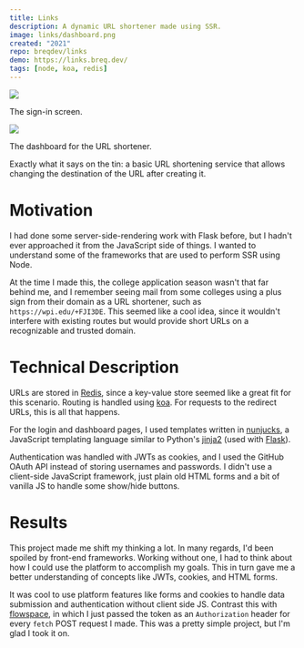 ```yaml
---
title: Links
description: A dynamic URL shortener made using SSR.
image: links/dashboard.png
created: "2021"
repo: breqdev/links
demo: https://links.breq.dev/
tags: [node, koa, redis]
---
```


![](links/signin.png)

<Caption>The sign-in screen.</Caption>

![](links/dashboard.png)

<Caption>The dashboard for the URL shortener.</Caption>

Exactly what it says on the tin: a basic URL shortening service that allows changing the destination of the URL after creating it.

# Motivation

I had done some server-side-rendering work with Flask before, but I hadn't ever approached it from the JavaScript side of things. I wanted to understand some of the frameworks that are used to perform SSR using Node.

At the time I made this, the college application season wasn't that far behind me, and I remember seeing mail from some colleges using a plus sign from their domain as a URL shortener, such as `https://wpi.edu/+FJI3DE`. This seemed like a cool idea, since it wouldn't interfere with existing routes but would provide short URLs on a recognizable and trusted domain.

# Technical Description

URLs are stored in [Redis](https://redis.io/), since a key-value store seemed like a great fit for this scenario. Routing is handled using [koa](https://koajs.com/). For requests to the redirect URLs, this is all that happens.

For the login and dashboard pages, I used templates written in [nunjucks](https://mozilla.github.io/nunjucks/), a JavaScript templating language similar to Python's [jinja2](https://www.palletsprojects.com/p/jinja/) (used with [Flask](https://flask.palletsprojects.com/en/2.0.x/)).

Authentication was handled with JWTs as cookies, and I used the GitHub OAuth API instead of storing usernames and passwords. I didn't use a client-side JavaScript framework, just plain old HTML forms and a bit of vanilla JS to handle some show/hide buttons.

# Results

This project made me shift my thinking a lot. In many regards, I'd been spoiled by front-end frameworks. Working without one, I had to think about how I could use the platform to accomplish my goals. This in turn gave me a better understanding of concepts like JWTs, cookies, and HTML forms.

It was cool to use platform features like forms and cookies to handle data submission and authentication without client side JS. Contrast this with [flowspace](/projects/flowspace), in which I just passed the token as an `Authorization` header for every `fetch` POST request I made. This was a pretty simple project, but I'm glad I took it on.
